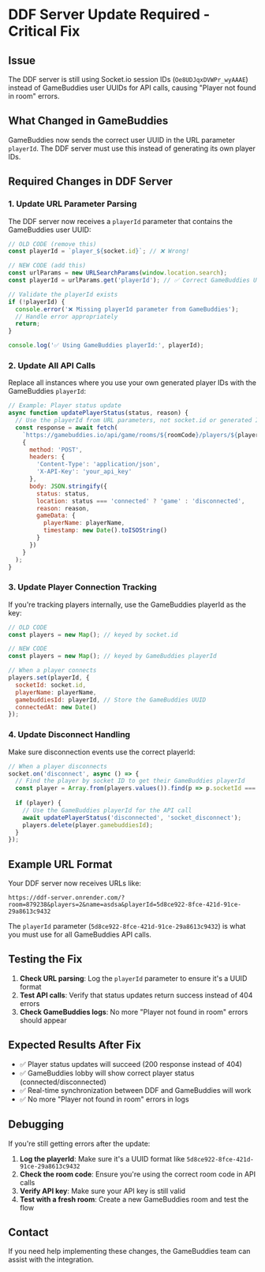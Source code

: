 # DDF Server Update Required - Critical Fix

## Issue
The DDF server is still using Socket.io session IDs (`Oe8UDJqxDVWPr_wyAAAE`) instead of GameBuddies user UUIDs for API calls, causing "Player not found in room" errors.

## What Changed in GameBuddies
GameBuddies now sends the correct user UUID in the URL parameter `playerId`. The DDF server must use this instead of generating its own player IDs.

## Required Changes in DDF Server

### 1. Update URL Parameter Parsing
The DDF server now receives a `playerId` parameter that contains the GameBuddies user UUID:

```javascript
// OLD CODE (remove this)
const playerId = `player_${socket.id}`; // ❌ Wrong!

// NEW CODE (add this)
const urlParams = new URLSearchParams(window.location.search);
const playerId = urlParams.get('playerId'); // ✅ Correct GameBuddies UUID

// Validate the playerId exists
if (!playerId) {
  console.error('❌ Missing playerId parameter from GameBuddies');
  // Handle error appropriately
  return;
}

console.log('✅ Using GameBuddies playerId:', playerId);
```

### 2. Update All API Calls
Replace all instances where you use your own generated player IDs with the GameBuddies `playerId`:

```javascript
// Example: Player status update
async function updatePlayerStatus(status, reason) {
  // Use the playerId from URL parameters, not socket.id or generated IDs
  const response = await fetch(
    `https://gamebuddies.io/api/game/rooms/${roomCode}/players/${playerId}/status`,
    {
      method: 'POST',
      headers: {
        'Content-Type': 'application/json',
        'X-API-Key': 'your_api_key'
      },
      body: JSON.stringify({
        status: status,
        location: status === 'connected' ? 'game' : 'disconnected',
        reason: reason,
        gameData: {
          playerName: playerName,
          timestamp: new Date().toISOString()
        }
      })
    }
  );
}
```

### 3. Update Player Connection Tracking
If you're tracking players internally, use the GameBuddies playerId as the key:

```javascript
// OLD CODE
const players = new Map(); // keyed by socket.id

// NEW CODE  
const players = new Map(); // keyed by GameBuddies playerId

// When a player connects
players.set(playerId, {
  socketId: socket.id,
  playerName: playerName,
  gamebuddiesId: playerId, // Store the GameBuddies UUID
  connectedAt: new Date()
});
```

### 4. Update Disconnect Handling
Make sure disconnection events use the correct playerId:

```javascript
// When a player disconnects
socket.on('disconnect', async () => {
  // Find the player by socket ID to get their GameBuddies playerId
  const player = Array.from(players.values()).find(p => p.socketId === socket.id);
  
  if (player) {
    // Use the GameBuddies playerId for the API call
    await updatePlayerStatus('disconnected', 'socket_disconnect');
    players.delete(player.gamebuddiesId);
  }
});
```

## Example URL Format
Your DDF server now receives URLs like:
```
https://ddf-server.onrender.com/?room=879238&players=2&name=asdsa&playerId=5d8ce922-8fce-421d-91ce-29a8613c9432
```

The `playerId` parameter (`5d8ce922-8fce-421d-91ce-29a8613c9432`) is what you must use for all GameBuddies API calls.

## Testing the Fix
1. **Check URL parsing**: Log the `playerId` parameter to ensure it's a UUID format
2. **Test API calls**: Verify that status updates return success instead of 404 errors
3. **Check GameBuddies logs**: No more "Player not found in room" errors should appear

## Expected Results After Fix
- ✅ Player status updates will succeed (200 response instead of 404)
- ✅ GameBuddies lobby will show correct player status (connected/disconnected)
- ✅ Real-time synchronization between DDF and GameBuddies will work
- ✅ No more "Player not found in room" errors in logs

## Debugging
If you're still getting errors after the update:

1. **Log the playerId**: Make sure it's a UUID format like `5d8ce922-8fce-421d-91ce-29a8613c9432`
2. **Check the room code**: Ensure you're using the correct room code in API calls
3. **Verify API key**: Make sure your API key is still valid
4. **Test with a fresh room**: Create a new GameBuddies room and test the flow

## Contact
If you need help implementing these changes, the GameBuddies team can assist with the integration. 